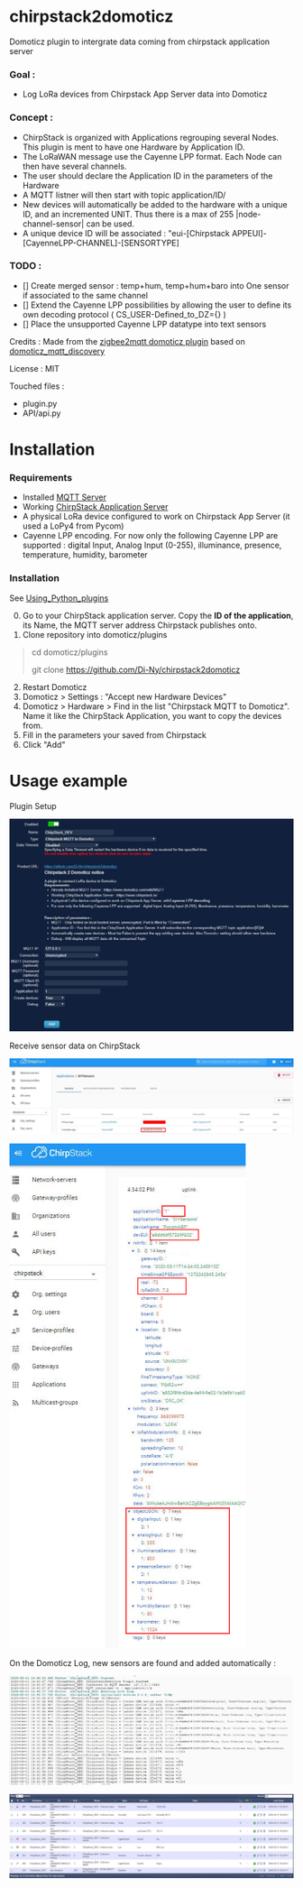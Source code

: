# chirpstack2domoticz
Domoticz plugin to intergrate data coming from chirpstack application server
### Goal : 
- Log LoRa devices from Chirpstack App Server data into Domoticz
### Concept : 
- ChirpStack is organized with Applications regrouping several Nodes. This plugin is ment to have one Hardware by Application ID.
- The LoRaWAN message use the Cayenne LPP format. Each Node can then have several channels.
- The user should declare the Application ID in the parameters of the Hardware 
- A MQTT listner will then start with topic application/ID/ 
- New devices will automatically be added to the hardware with a unique ID, and an incremented UNIT. Thus there is a max of 255 |node-channel-sensor| can be used.
- A unique device ID will be associated : "eui-[Chirpstack APPEUI]-[CayenneLPP-CHANNEL]-[SENSORTYPE]

### TODO :
- [] Create merged sensor : temp+hum, temp+hum+baro into One sensor if associated to the same channel 
- [] Extend the Cayenne LPP possibilities by allowing the user to define its own decoding protocol ( CS_USER-Defined_to_DZ={} )
- [] Place the unsupported Cayenne LPP datatype into text sensors
 
Credits : 
Made from the [zigbee2mqtt domoticz plugin](https://github.com/stas-demydiuk/domoticz-zigbee2mqtt-plugin) based on [domoticz_mqtt_discovery](https://github.com/emontnemery/domoticz_mqtt_discovery)

License : MIT


Touched files : 
   - plugin.py
   - API/api.py

 
# Installation 

### Requirements

- Installed [MQTT Server](https://www.domoticz.com/wiki/MQTT)
- Working [ChirpStack Application Server](https://www.chirpstack.io/)
- A physical LoRa device configured to work on Chirpstack App Server (it used a LoPy4 from Pycom)
- Cayenne LPP encoding. For now only the following Cayenne LPP are supported : digital Input, Analog Input (0-255), illuminance, presence, temperature, humidity, barometer 
 
### Installation 

See [Using_Python_plugins](https://www.domoticz.com/wiki/Using_Python_plugins)

0. Go to your ChirpStack application server. Copy the **ID of the application**, its Name, the MQTT server address Chirpstack publishes onto. 
1. Clone repository into domoticz/plugins

> cd domoticz/plugins
>
> git clone https://github.com/Di-Ny/chirpstack2domoticz

2. Restart Domoticz
3. Domoticz > Settings : "Accept new Hardware Devices"
4. Domoticz > Hardware > Find in the list "Chirpstack MQTT to Domoticz". Name it like the ChirpStack Application, you want to copy the devices from. 
5. Fill in the parameters your saved from Chirpstack
6. Click "Add"

# Usage example
Plugin Setup

![Plugin Setup](/images/Domoticz_plugin.JPG)

Receive sensor data on ChirpStack 

![CS](/images/Chirpstackserver_device.JPG)

![CS Sensor Data](/images/Chirpstackserver.JPG)


On the Domoticz Log, new sensors are found and added automatically : 

![DZ Log](/images/Domoticz.Log.JPG)

![DZ Devices](/images/Domoticz_devices.JPG)
